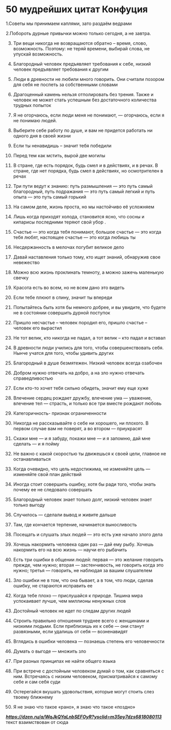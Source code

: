 # 50 мудрейших цитат Конфуция

 1.Советы мы принимаем каплями, зато раздаём ведрами

 2.Побороть дурные привычки можно только сегодня, а не завтра.

3. Три вещи никогда не возвращаются обратно – время, слово, возможность. Поэтому: не теряй времени, выбирай слова, не упускай возможность.

4. Благородный человек предъявляет требования к себе, низкий человек предъявляет требования к другим

5. Люди в древности не любили много говорить. Они считали позором для себя не поспеть за собственными словами
  
6. Драгоценный камень нельзя отполировать без трения. Также и человек не может стать успешным без достаточного количества трудных попыток

7. Я не огорчаюсь, если люди меня не понимают, — огорчаюсь, если я не понимаю людей.

8. Выберите себе работу по душе, и вам не придется работать ни одного дня в своей жизни

9. Если ты ненавидишь – значит тебя победили
   
10. Перед тем как мстить, вырой две могилы

11. В стране, где есть порядок, будь смел и в действиях, и в речах. В стране, где нет порядка, будь смел в действиях, но осмотрителен в речах

12. Три пути ведут к знанию: путь размышления — это путь самый благородный, путь подражания — это путь самый легкий и путь опыта — это путь самый горький

13. На самом деле, жизнь проста, но мы настойчиво её усложняем

14. Лишь когда приходят холода, становится ясно, что сосны и кипарисы последними теряют свой убор .

15. Счастье — это когда тебя понимают, большое счастье — это когда тебя любят, настоящее счастье — это когда любишь ты

16. Несдержанность в мелочах погубит великое дело

17. Давай наставления только тому, кто ищет знаний, обнаружив свое невежество

18. Можно всю жизнь проклинать темноту, а можно зажечь маленькую свечку

19. Красота есть во всем, но не всем дано это видеть

20. Если тебе плюют в спину, значит ты впереди

21. Попытайтесь быть хотя бы немного добрее, и вы увидите, что будете не в состоянии совершить дурной поступок

22. Пришло несчастье – человек породил его, пришло счастье – человек его вырастил

23. Не тот велик, кто никогда не падал, а тот велик – кто падал и вставал

24. В древности люди учились для того, чтобы совершенствовать себя. Нынче учатся для того, чтобы удивить других

25. Благородный в душе безмятежен. Низкий человек всегда озабочен

26. Добром нужно отвечать на добро, а на зло нужно отвечать справедливостью

27. Если кто-то хочет тебя сильно обидеть, значит ему еще хуже

28. Влечение сердец рождает дружбу, влечение ума — уважение, влечение тел — страсть, и только все три вместе рождают любовь

29. Категоричность- признак ограниченности

30. Никогда не рассказывайте о себе ни хорошего, ни плохого. В первом случае вам не поверят, а во втором — приукрасят

31. Скажи мне — и я забуду, покажи мне — и я запомню, дай мне сделать — и я пойму

32. Не важно с какой скоростью ты движешься к своей цели, главное не останавливаться

33. Когда очевидно, что цель недостижима, не изменяйте цель — изменяйте свой план действий

34. Иногда стоит совершить ошибку, хотя бы ради того, чтобы знать почему ее не следовало совершать

35. Благородный человек знает только долг, низкий человек знает только выгоду

36. Случилось — сделали вывод и живите дальше

37. Там, где кончается терпение, начинается выносливость

38. Посещать и слушать злых людей — это есть уже начало злого дела

39. Хочешь накормить человека один раз — дай ему рыбу. Хочешь накормить его на всю жизнь — научи его рыбачить

40. Есть три ошибки в общении людей: первая — это желание говорить прежде, чем нужно; вторая — застенчивость, не говорить когда это нужно; третья — говорить, не наблюдая за вашим слушателем

41. Зло ошибки не в том, что она бывает, а в том, что люди, сделав ошибку, не стараются исправить ее

42. Когда тебе плохо — прислушайся к природе. Тишина мира успокаивает лучше, чем миллионы ненужных слов

43. Достойный человек не идет по следам других людей

44. Строить правильно отношения труднее всего с женщинами и низкими людьми. Если приблизишь их к себе — они станут развязными, если удалишь от себя — возненавидят

45. Вглядись в ошибки человека — познаешь степень его человечности

46. Думать о выгоде — множить зло

47. При разных принципах не найти общего языка

48. При встрече с достойным человеком думай о том, как сравняться с ним. Встречаясь с низким человеком, присматривайся к самому себе и сам себя суди

49. Остерегайся вкушать удовольствия, которые могут стоить слез твоему ближнему

50. Я не знаю что такое «рано», я знаю что такое «поздно»

***https://dzen.ru/a/WqJkQYaLnbSEFOyR?ysclid=m35py7dzs6818080113***
текст взаимствован от сюда
